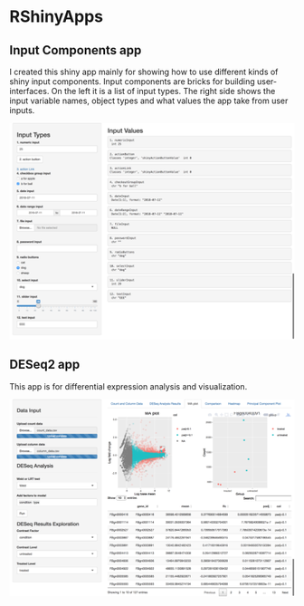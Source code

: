 # RShinyApps

## Input Components app

I created this shiny app mainly for showing how to use different kinds of shiny input components. Input
components are bricks for building user-interfaces. On the left it is a list of input types. 
The right side shows the input variable names, object types and what values the app take from user inputs.

![](images/input-components-app.png) 

## DESeq2 app

This app is for differential expression analysis and visualization.

![](images/deseq2-app.png)
